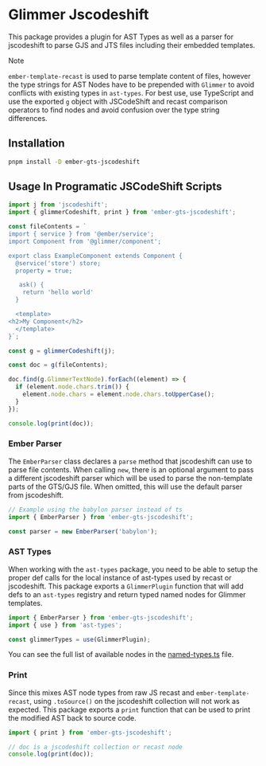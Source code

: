 # Glimmer Jscodeshift

This package provides a plugin for AST Types as well as a parser for jscodeshift to parse GJS and JTS files including their embedded templates.

> [!NOTE]
> `ember-template-recast` is used to parse template content of files, however the type strings for AST Nodes have to be prepended with `Glimmer` to avoid conflicts with existing types in `ast-types`.
> For best use, use TypeScript and use the exported `g` object with JSCodeShift and recast comparison operators to find nodes and avoid confusion over the type string differences.

## Installation

```bash
pnpm install -D ember-gts-jscodeshift
```

## Usage In Programatic JSCodeShift Scripts

```ts
import j from 'jscodeshift';
import { glimmerCodeshift, print } from 'ember-gts-jscodeshift';

const fileContents = `
import { service } from '@ember/service';
import Component from '@glimmer/component';

export class ExampleComponent extends Component {
  @service('store') store;
  property = true;

   ask() {
    return 'hello world'
  }

  <template>
<h2>My Component</h2>
  </template>
}`;

const g = glimmerCodeshift(j);

const doc = g(fileContents);

doc.find(g.GlimmerTextNode).forEach((element) => {
  if (element.node.chars.trim()) {
    element.node.chars = element.node.chars.toUpperCase();
  }
});

console.log(print(doc));
```

### Ember Parser

The `EmberParser` class declares a `parse` method that jscodeshift can use to parse file contents.
When calling `new`, there is an optional argument to pass a different jscodeshift parser which will be used to parse the non-template parts of the GTS/GJS file.
When omitted, this will use the default parser from jscodeshift.

```ts
// Example using the babylon parser instead of ts
import { EmberParser } from 'ember-gts-jscodeshift';

const parser = new EmberParser('babylon');
```

### AST Types

When working with the `ast-types` package, you need to be able to setup the proper def calls for the local instance of ast-types used by recast or jscodeshift.
This package exports a `GlimmerPlugin` function that will add defs to an `ast-types` registry and return typed named nodes for Glimmer templates.

```ts
import { EmberParser } from 'ember-gts-jscodeshift';
import { use } from 'ast-types';

const glimmerTypes = use(GlimmerPlugin);
```

You can see the full list of available nodes in the [named-types.ts](./src/def/named-types.ts) file.

### Print

Since this mixes AST node types from raw JS recast and `ember-template-recast`, using `.toSource()` on the jscodeshift collection will not work as expected.
This package exports a `print` function that can be used to print the modified AST back to source code.

```ts
import { print } from 'ember-gts-jscodeshift';

// doc is a jscodeshift collection or recast node
console.log(print(doc));
```
